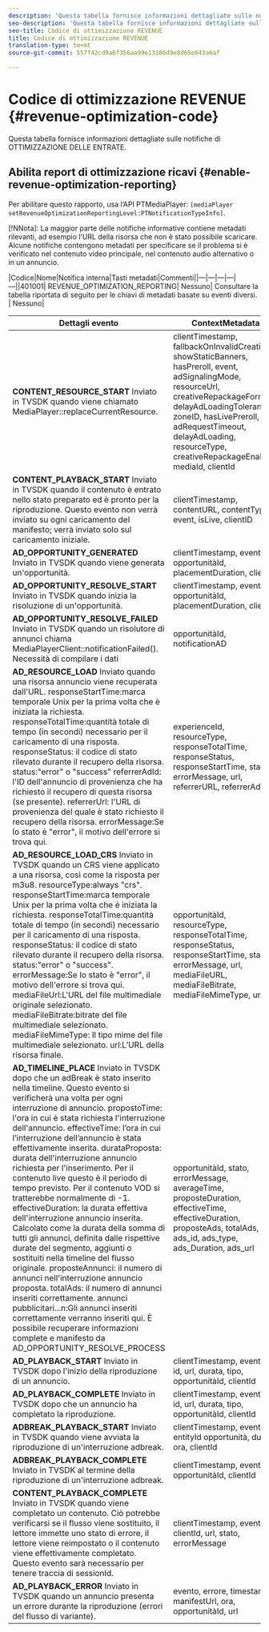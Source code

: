 ```yaml
---
description: 'Questa tabella fornisce informazioni dettagliate sulle notifiche di ottimizzazione delle entrate. '
seo-description: 'Questa tabella fornisce informazioni dettagliate sulle notifiche di ottimizzazione delle entrate. '
seo-title: Codice di ottimizzazione REVENUE
title: Codice di ottimizzazione REVENUE
translation-type: tm+mt
source-git-commit: 557f42cd9a6f356aa99e13386d9e8d65e043a6af

---
```



# Codice di ottimizzazione REVENUE {#revenue-optimization-code}

Questa tabella fornisce informazioni dettagliate sulle notifiche di OTTIMIZZAZIONE DELLE ENTRATE.

## Abilita report di ottimizzazione ricavi {#enable-revenue-optimization-reporting}

Per abilitare questo rapporto, usa l’API PTMediaPlayer: `[mediaPlayer
setRevenueOptimizationReportingLevel:PTNotificationTypeInfo]`.

[!NNota]: La maggior parte delle notifiche informative contiene metadati rilevanti, ad esempio l’URL della risorsa che non è stato possibile scaricare. Alcune notifiche contengono metadati per specificare se il problema si è verificato nel contenuto video principale, nel contenuto audio alternativo o in un annuncio.

|Codice|Nome|Notifica interna|Tasti metadati|Commenti||—|—|—|—|—||401001| REVENUE_OPTIMIZATION_REPORTING| Nessuno| Consultare la tabella riportata di seguito per le chiavi di metadati basate su eventi diversi. | Nessuno|

| Dettagli evento | ContextMetadata |
|---|---|
| **CONTENT_RESOURCE_START** Inviato in TVSDK quando viene chiamato MediaPlayer::replaceCurrentResource. | clientTimestamp, fallbackOnInvalidCreative, showStaticBanners, hasPreroll, event, adSignalingMode, resourceUrl, creativeRepackageFormat, delayAdLoadingTolerance, zoneID, hasLivePreroll, adRequestTimeout, delayAdLoading, resourceType, creativeRepackageEnabled, mediaId, clientId |
| **CONTENT_PLAYBACK_START** Inviato in TVSDK quando il contenuto è entrato nello stato preparato ed è pronto per la riproduzione. Questo evento non verrà inviato su ogni caricamento del manifesto; verrà inviato solo sul caricamento iniziale. | clientTimestamp, contentURL, contentType, event, isLive, clientID |
| **AD_OPPORTUNITY_GENERATED** Inviato in TVSDK quando viene generata un&#39;opportunità. | clientTimestamp, evento, opportunitàId, placementDuration, clientId |
| **AD_OPPORTUNITY_RESOLVE_START** Inviato in TVSDK quando inizia la risoluzione di un&#39;opportunità. | clientTimestamp, evento, opportunitàId, placementDuration, clientId |
| **AD_OPPORTUNITY_RESOLVE_FAILED** Inviato in TVSDK quando un risolutore di annunci chiama MediaPlayerClient::notificationFailed(). Necessità di compilare i dati | opportunitàId, notificationAD |
| **AD_RESOURCE_LOAD** Inviato quando una risorsa annuncio viene recuperata dall&#39;URL. responseStartTime:marca temporale Unix per la prima volta che è iniziata la richiesta. responseTotalTime:quantità totale di tempo (in secondi) necessario per il caricamento di una risposta. responseStatus: il codice di stato rilevato durante il recupero della risorsa. status:&quot;error&quot; o &quot;success&quot; referrerAdId: l&#39;ID dell&#39;annuncio di provenienza che ha richiesto il recupero di questa risorsa (se presente). referrerUrl: l&#39;URL di provenienza del quale è stato richiesto il recupero della risorsa. errorMessage:Se lo stato è &quot;error&quot;, il motivo dell&#39;errore si trova qui. | experienceId, resourceType, responseTotalTime, responseStatus, responseStartTime, stato, errorMessage, url, referrerURL, referrerAdId |
| **AD_RESOURCE_LOAD_CRS** Inviato in TVSDK quando un CRS viene applicato a una risorsa, così come la risposta per m3u8. resourceType:always &quot;crs&quot;. responseStartTime:marca temporale Unix per la prima volta che è iniziata la richiesta. responseTotalTime:quantità totale di tempo (in secondi) necessario per il caricamento di una risposta. responseStatus: il codice di stato rilevato durante il recupero della risorsa. status:&quot;error&quot; o &quot;success&quot;. errorMessage:Se lo stato è &quot;error&quot;, il motivo dell&#39;errore si trova qui. mediaFileUrl:L&#39;URL del file multimediale originale selezionato. mediaFileBitrate:bitrate del file multimediale selezionato. mediaFileMimeType: Il tipo mime del file multimediale selezionato. url:L’URL della risorsa finale. | opportunitàId, resourceType, responseTotalTime, responseStatus, responseStartTime, stato, errorMessage, url, mediaFileURL, mediaFileBitrate, mediaFileMimeType, url |
| **AD_TIMELINE_PLACE** Inviato in TVSDK dopo che un adBreak è stato inserito nella timeline. Questo evento si verificherà una volta per ogni interruzione di annuncio. propostoTime: l&#39;ora in cui è stata richiesta l&#39;interruzione dell&#39;annuncio. effectiveTime: l’ora in cui l’interruzione dell’annuncio è stata effettivamente inserita. durataProposta: durata dell&#39;interruzione annuncio richiesta per l&#39;inserimento. Per il contenuto live questo è il periodo di tempo previsto. Per il contenuto VOD si tratterebbe normalmente di -1. effectiveDuration: la durata effettiva dell&#39;interruzione annuncio inserita. Calcolato come la durata della somma di tutti gli annunci, definita dalle rispettive durate del segmento, aggiunti o sostituiti nella timeline del flusso originale. proposteAnnunci: il numero di annunci nell&#39;interruzione annuncio proposta. totalAds: il numero di annunci inseriti correttamente. annunci pubblicitari...n:Gli annunci inseriti correttamente verranno inseriti qui. È possibile recuperare informazioni complete e manifesto da AD_OPPORTUNITY_RESOLVE_PROCESS | opportunitàId, stato, errorMessage, averageTime, proposteDuration, effectiveTime, effectiveDuration, proposteAds, totalAds, ads_id, ads_type, ads_Duration, ads_url |
| **AD_PLAYBACK_START** Inviato in TVSDK dopo l&#39;inizio della riproduzione di un annuncio. | clientTimestamp, evento, id, url, durata, tipo, opportunitàId, clientId |
| **AD_PLAYBACK_COMPLETE** Inviato in TVSDK dopo che un annuncio ha completato la riproduzione. | clientTimestamp, evento, id, url, durata, tipo, opportunitàId, clientId |
| **ADBREAK_PLAYBACK_START** Inviato in TVSDK quando viene avviata la riproduzione di un&#39;interruzione adbreak. | clientTimestamp, evento, entityId opportunità, durata, ora, clientId |
| **ADBREAK_PLAYBACK_COMPLETE** Inviato in TVSDK al termine della riproduzione di un&#39;interruzione adbreak. | clientTimestamp, evento, opportunitàId, clientId |
| **CONTENT_PLAYBACK_COMPLETE** Inviato in TVSDK quando viene completato un contenuto. Ciò potrebbe verificarsi se il flusso viene sostituito, il lettore immette uno stato di errore, il lettore viene reimpostato o il contenuto viene effettivamente completato. Questo evento sarà necessario per tenere traccia di sessionId. | clientTimestamp, evento, clientId, url, stato, errorMessage |
| **AD_PLAYBACK_ERROR** Inviato in TVSDK quando un annuncio presenta un errore durante la riproduzione (errori del flusso di variante). | evento, errore, timestamp, manifestUrl, ora, opportunitàId, url |